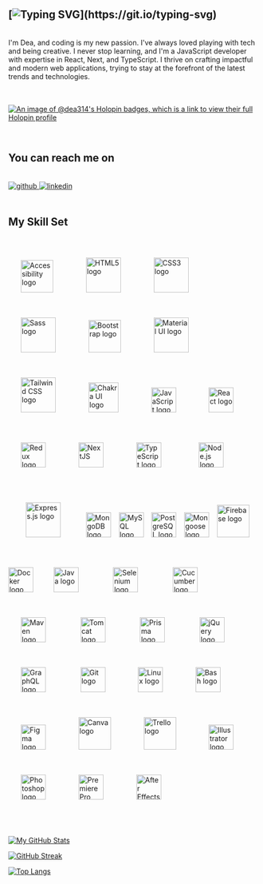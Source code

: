 ## [![Typing SVG](https://readme-typing-svg.demolab.com?font=Fira+Code&weight=700&pause=1000&color=2A29F7&width=435&lines=Hi+there+%F0%9F%96%96!)](https://git.io/typing-svg)
<br/>
<div align="left">
I'm Dea, and coding is my new passion. 
I've always loved playing with tech and being creative. I never stop learning, and I'm a JavaScript developer with expertise in React, Next, and TypeScript. I thrive on crafting impactful and modern web applications, trying to stay at the forefront of the latest trends and technologies. 
</div>
<br/>
<br/>

[![An image of @dea314's Holopin badges, which is a link to view their full Holopin profile](https://holopin.me/dea314)](https://holopin.io/@dea314)

<br/>  

## You can reach me on

<br/>  
<div align="left">
<a href="https://github.com/Dea314" target="_blank">
<img src=https://img.shields.io/badge/github-%2324292e.svg?&style=for-the-badge&logo=github&logoColor=white alt=github style="margin-bottom: 5px;" />
</a>
<a href="https://www.linkedin.com/in/dea-fabris/" target="_blank">
<img src=https://img.shields.io/badge/linkedin-%231E77B5.svg?&style=for-the-badge&logo=linkedin&logoColor=white alt=linkedin style="margin-bottom: 5px;" />
</a>  
</div>  
<br/>

## My Skill Set

<br/>  
<div align="left">  
<img style="margin: 25px" src="https://upload.wikimedia.org/wikipedia/commons/0/0f/Accessibility.svg" alt="Accessibility logo" height="65" />&nbsp;&nbsp;&nbsp;
<img style="margin: 25px" src="https://profilinator.rishav.dev/skills-assets/html5-original-wordmark.svg" alt="HTML5 logo" height="70" />&nbsp;&nbsp;&nbsp;   
<img style="margin: 25px" src="https://profilinator.rishav.dev/skills-assets/css3-original-wordmark.svg" alt="CSS3 logo" height="70" />&nbsp;&nbsp;&nbsp;  
<img style="margin: 25px" src="https://profilinator.rishav.dev/skills-assets/sass-original.svg" alt="Sass logo" height="70" />&nbsp;&nbsp;&nbsp; 
<img style="margin: 25px" src="https://profilinator.rishav.dev/skills-assets/bootstrap-plain.svg" alt="Bootstrap logo" height="65" />&nbsp;&nbsp;&nbsp;
<img style="margin: 25px" src="https://profilinator.rishav.dev/skills-assets/mui.png" alt="Material UI logo" height="70" />&nbsp;&nbsp;&nbsp;   
<img style="margin: 25px" src="https://profilinator.rishav.dev/skills-assets/tailwindcss.svg" alt="Tailwind CSS logo" height="70" />&nbsp;&nbsp;&nbsp;
<img style="margin: 25px" src="https://profilinator.rishav.dev/skills-assets/chakraui.png" alt="Chakra UI logo" height="60" />&nbsp;&nbsp;&nbsp;  
<img style="margin: 25px" src="https://profilinator.rishav.dev/skills-assets/javascript-original.svg" alt="JavaScript logo" height="50" />&nbsp;&nbsp;&nbsp; 
<img style="margin: 25px" src="https://profilinator.rishav.dev/skills-assets/react-original-wordmark.svg" alt="React logo" height="50" />&nbsp;&nbsp;&nbsp;
<img style="margin: 25px" src="https://profilinator.rishav.dev/skills-assets/redux-original.svg" alt="Redux logo" height="50" />&nbsp;&nbsp;&nbsp; 
<img style="margin: 25px" src="https://profilinator.rishav.dev/skills-assets/nextjs.png" alt="NextJS" height="50" />&nbsp;&nbsp;&nbsp;  
<img style="margin: 25px" src="https://profilinator.rishav.dev/skills-assets/typescript-original.svg" alt="TypeScript logo" height="50" />&nbsp;&nbsp;&nbsp;
<img style="margin: 35px" src="https://profilinator.rishav.dev/skills-assets/nodejs-original-wordmark.svg" alt="Node.js logo" height="50" /> &nbsp;&nbsp;
<img style="margin: 35px" src="https://profilinator.rishav.dev/skills-assets/express-original-wordmark.svg" alt="Express.js logo" height="70" /> &nbsp;&nbsp;  
<img src="https://profilinator.rishav.dev/skills-assets/mongodb-original-wordmark.svg" alt="MongoDB logo" height="50" />&nbsp;&nbsp;&nbsp;   
<img src="https://profilinator.rishav.dev/skills-assets/mysql-original-wordmark.svg" alt="MySQL logo" height="50" />&nbsp;&nbsp;&nbsp; 
<img src="https://profilinator.rishav.dev/skills-assets/postgresql-original-wordmark.svg" alt="PostgreSQL logo" height="50" />&nbsp;&nbsp;&nbsp;   
<img src="https://accentsconagua.com/img/images_3/an-introduction-to-mongoose-for-mongodb-and-nodejs.jpg" alt="Mongoose logo" height="50" />&nbsp;&nbsp;&nbsp;
<img src="https://profilinator.rishav.dev/skills-assets/firebase.png" alt="Firebase logo" height="65" />  &nbsp;&nbsp;&nbsp;
<img src="https://profilinator.rishav.dev/skills-assets/docker-original-wordmark.svg" alt="Docker logo" height="50" />&nbsp;&nbsp;&nbsp;
<img style="margin: 25px" src="https://profilinator.rishav.dev/skills-assets/java-original-wordmark.svg" alt="Java logo" height="50" /></a>  &nbsp;&nbsp;&nbsp;
<img style="margin: 25px" src="https://upload.wikimedia.org/wikipedia/commons/d/d5/Selenium_Logo.png" alt="Selenium logo" height="50" /></a>  &nbsp;&nbsp;&nbsp; 
<img style="margin: 25px" src="https://seeklogo.com/images/C/cucumber-logo-D727C551CE-seeklogo.com.png" alt="Cucumber logo" height="50" /></a>  &nbsp;&nbsp;&nbsp;  
<img style="margin: 25px" src="https://logowik.com/content/uploads/images/maven-apache3537.jpg" alt="Maven logo" height="50" /></a>  &nbsp;&nbsp;&nbsp;  
<img style="margin: 25px" src="https://upload.wikimedia.org/wikipedia/commons/f/fe/Apache_Tomcat_logo.svg" alt="Tomcat logo" height="50" /></a>  &nbsp;&nbsp;&nbsp;  
<img style="margin: 25px" src="https://profilinator.rishav.dev/skills-assets/prisma.png" alt="Prisma logo" height="50" /></a>  &nbsp;&nbsp;&nbsp;
<img style="margin: 25px" src="https://profilinator.rishav.dev/skills-assets/jquery.png" alt="jQuery logo" height="50" /></a>  &nbsp;&nbsp;&nbsp;
<img style="margin: 25px" src="https://profilinator.rishav.dev/skills-assets/graphql.png" alt="GraphQL logo" height="50" /></a> &nbsp;&nbsp;&nbsp; 
<img style="margin: 25px" src="https://profilinator.rishav.dev/skills-assets/git-scm-icon.svg" alt="Git logo" height="50" />&nbsp;&nbsp;&nbsp;  
<img style="margin: 25px" src="https://profilinator.rishav.dev/skills-assets/linux-original.svg" alt="Linux logo" height="50" />&nbsp;&nbsp;&nbsp;   
<img style="margin: 25px" src="https://profilinator.rishav.dev/skills-assets/gnu_bash-icon.svg" alt="Bash logo" height="50" />&nbsp;&nbsp;&nbsp;
<img style="margin: 25px" src="https://profilinator.rishav.dev/skills-assets/figma-icon.svg" alt="Figma logo" height="50" />&nbsp;&nbsp;&nbsp;   
<img style="margin: 25px" src="https://img.icons8.com/plasticine/344/canva.png" alt="Canva logo" height="65" />&nbsp;&nbsp;&nbsp;  
<img style="margin: 25px" src="https://img.icons8.com/color/344/trello.png" alt="Trello logo" height="65" />&nbsp;&nbsp;&nbsp;  
<img style="margin: 25px" src="https://profilinator.rishav.dev/skills-assets/adobe_illustrator-icon.svg" alt="Illustrator logo" height="50" />&nbsp;&nbsp;&nbsp; 
<img style="margin: 25px" src="https://profilinator.rishav.dev/skills-assets/photoshop-plain.svg" alt="Photoshop logo" height="50" />&nbsp;&nbsp;&nbsp;  
<img style="margin: 25px" src="https://profilinator.rishav.dev/skills-assets/adobepremierepro.png" alt="Premiere Pro logo" height="50" />&nbsp;&nbsp;&nbsp;  
<img style="margin: 25px" src="https://profilinator.rishav.dev/skills-assets/aftereffects.png" alt="After Effects logo" height="50" />&nbsp;&nbsp;&nbsp;  
</div>
<br/>

<br/>  
<div align="left">  

[![My GitHub Stats](https://github-readme-stats.vercel.app/api/?username=Dea314&count_private=true&show_icons=true&theme=discord_old_blurple&showicons=true)]()
  <br/>  
 
[![GitHub Streak](http://github-readme-streak-stats.herokuapp.com?user=Dea314&theme=react&date_format=j%20M%5B%20Y%5D)](https://git.io/streak-stats)
 <br/>  
  
[![Top Langs](https://github-readme-stats.vercel.app/api/top-langs/?username=Dea314&langs_count=8&theme=nord)](https://github.com/anuraghazra/github-readme-stats)


</div>


